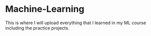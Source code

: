 # Machine-Learning
This is where I will upload everything that I learned in my ML course including the practice projects.
